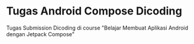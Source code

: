 # Tugas Android Compose Dicoding
Tugas Submission Dicoding di course "Belajar Membuat Aplikasi Android dengan Jetpack Compose"
